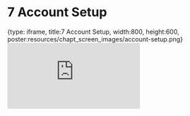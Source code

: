 # 7 Account Setup
 
{type: iframe, title:7 Account Setup, width:800, height:600, poster:resources/chapt_screen_images/account-setup.png}
![](https://datatrail-jhu.github.io/DataTrail/no_toc/account-setup.html)
 

 

